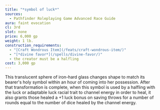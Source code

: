 ```yaml
---
title: "*symbol of luck*"
sources:
  - Pathfinder Roleplaying Game Advanced Race Guide
aura: faint evocation
cl: 3rd
slot: none
price: 6,000 gp
weight: 1 lb.
construction_requirements:
  - "[Craft Wondrous Item](/feats/craft-wondrous-item/)"
  - "[*divine favor*](/spells/divine-favor/)"
  - the creator must be a halfling
cost: 3,000 gp
---
```


This translucent sphere of iron-hard glass changes shape to match its bearer's holy symbol within an hour of coming into her possession. After that transformation is complete, when this symbol is used by a halfling with the luck or adaptable luck racial trait to channel energy in order to heal, it also grants those healed a +1 luck bonus on saving throws for a number of rounds equal to the number of dice healed by the channel energy.

